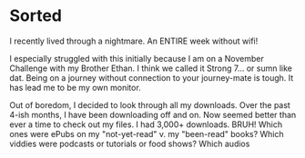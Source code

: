 # Sorted

I recently lived through a nightmare.
An ENTIRE week without wifi! 

I especially struggled with this initially because I am on a November Challenge with my Brother Ethan. I think we called it Strong 7... or sumn like dat.
Being on a journey without connection to your journey-mate is tough. It has lead me to be my own monitor.

Out of boredom, I decided to look through all my downloads. Over the past 4-ish months, I have been downloading off and on. Now seemed better than ever a time to check out my files. 
I had 3,000+ downloads. BRUH!
Which ones were ePubs on my "not-yet-read" v. my "been-read" books? Which viddies were podcasts or tutorials or food shows? Which audios 